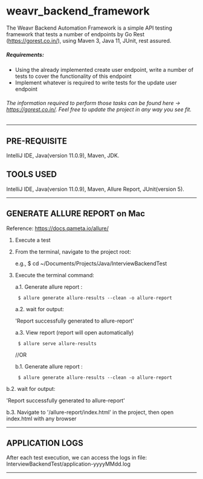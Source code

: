 # weavr_backend_framework
The Weavr  Backend Automation Framework is a simple API testing framework that tests a number of endpoints by Go Rest (https://gorest.co.in/), using Maven 3, Java 11, JUnit, rest assured.

##### Requirements:

- Using the already implemented create user endpoint, write a number of tests to cover the functionality of this endpoint
- Implement whatever is required to write tests for the update user endpoint

###### The information required to perform those tasks can be found here -> https://gorest.co.in/. Feel free to update the project in any way you see fit.

---

## PRE-REQUISITE ##

IntelliJ IDE, Java(version 11.0.9), Maven, JDK.

## TOOLS USED ##

IntelliJ IDE, Java(version 11.0.9), Maven, Allure Report, JUnit(version 5).

---

## GENERATE ALLURE REPORT on Mac ##
Reference: https://docs.qameta.io/allure/

1. Execute a test

2. From the terminal, navigate to the project root:

   e.g., $ cd ~/Documents/Projects/Java/InterviewBackendTest

3. Execute the terminal command:

   a.1. Generate allure report :

        $ allure generate allure-results --clean -o allure-report

   a.2. wait for output:

   'Report successfully generated to allure-report'


    a.3. View report (report will open automatically)
    
        $ allure serve allure-results

    //OR
		
	  b.1. Generate allure report : 
   
        $ allure generate allure-results --clean -o allure-report


b.2. wait for output:

'Report successfully generated to allure-report'


b.3. Navigate to '/allure-report/index.html' in the project, then open index.html with any browser

---

## APPLICATION LOGS ##

After each test execution, we can access the logs in file:
InterviewBackendTest/application-yyyyMMdd.log

---
